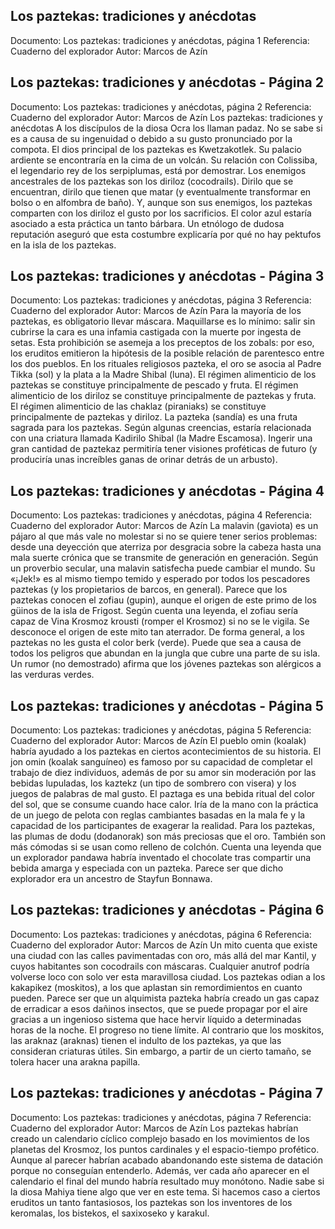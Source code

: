 ## Los paztekas: tradiciones y anécdotas
Documento: Los paztekas: tradiciones y anécdotas, página 1
Referencia: Cuaderno del explorador
Autor: Marcos de Azín


## Los paztekas: tradiciones y anécdotas - Página 2
Documento: Los paztekas: tradiciones y anécdotas, página 2
Referencia: Cuaderno del explorador
Autor: Marcos de Azín
Los paztekas: tradiciones y anécdotas
A los discípulos de la diosa Ocra los llaman padaz. No se sabe si es a causa de su ingenuidad o debido a su gusto pronunciado por la compota.
El dios principal de los paztekas es Kwetzakotlek. Su palacio ardiente se encontraría en la cima de un volcán. Su relación con Colissiba, el legendario rey de los serpiplumas, está por demostrar.
Los enemigos ancestrales de los paztekas son los diriloz (cocodrails). Dirilo que se encuentran, dirilo que tienen que matar (y eventualmente transformar en bolso o en alfombra de baño).
Y, aunque son sus enemigos, los paztekas comparten con los diriloz el gusto por los sacrificios. El color azul estaría asociado a esta práctica un tanto bárbara. Un etnólogo de dudosa reputación aseguró que esta costumbre explicaría por qué no hay pektufos en la isla de los paztekas.

## Los paztekas: tradiciones y anécdotas - Página 3
Documento: Los paztekas: tradiciones y anécdotas, página 3
Referencia: Cuaderno del explorador
Autor: Marcos de Azín
Para la mayoría de los paztekas, es obligatorio llevar máscara. Maquillarse es lo mínimo: salir sin cubrirse la cara es una infamia castigada con la muerte por ingesta de setas. Esta prohibición se asemeja a los preceptos de los zobals: por eso, los eruditos emitieron la hipótesis de la posible relación de parentesco entre los dos pueblos.
En los rituales religiosos pazteka, el oro se asocia al Padre Tikka (sol) y la plata a la Madre Shibal (luna).
El régimen alimenticio de los paztekas se constituye principalmente de pescado y fruta. El régimen alimenticio de los diriloz se constituye principalmente de paztekas y fruta. El régimen alimenticio de las chaklaz (piraniaks) se constituye principalmente de paztekas y diriloz.
La pazteka (sandía) es una fruta sagrada para los paztekas. Según algunas creencias, estaría relacionada con una criatura llamada Kadirilo Shibal (la Madre Escamosa). Ingerir una gran cantidad de paztekaz permitiría tener visiones proféticas de futuro (y produciría unas increíbles ganas de orinar detrás de un arbusto).

## Los paztekas: tradiciones y anécdotas - Página 4
Documento: Los paztekas: tradiciones y anécdotas, página 4
Referencia: Cuaderno del explorador
Autor: Marcos de Azín
La malavin (gaviota) es un pájaro al que más vale no molestar si no se quiere tener serios problemas: desde una deyección que aterriza por desgracia sobre la cabeza hasta una mala suerte crónica que se transmite de generación en generación. Según un proverbio secular, una malavin satisfecha puede cambiar el mundo. Su «¡Jek!» es al mismo tiempo temido y esperado por todos los pescadores paztekas (y los propietarios de barcos, en general).
Parece que los paztekas conocen el zofiau (gupin), aunque el origen de este primo de los güinos de la isla de Frigost. Según cuenta una leyenda, el zofiau sería capaz de Vina Krosmoz krousti (romper el Krosmoz) si no se le vigila. Se desconoce el origen de este mito tan aterrador.
De forma general, a los paztekas no les gusta el color berk (verde). Puede que sea a causa de todos los peligros que abundan en la jungla que cubre una parte de su isla. Un rumor (no demostrado) afirma que los jóvenes paztekas son alérgicos a las verduras verdes.

## Los paztekas: tradiciones y anécdotas - Página 5
Documento: Los paztekas: tradiciones y anécdotas, página 5
Referencia: Cuaderno del explorador
Autor: Marcos de Azín
El pueblo omin (koalak) habría ayudado a los paztekas en ciertos acontecimientos de su historia. El jon omin (koalak sanguíneo) es famoso por su capacidad de completar el trabajo de diez individuos, además de por su amor sin moderación por las bebidas lupuladas, los kaztekz (un tipo de sombrero con visera) y los juegos de palabras de mal gusto.
El paztaga es una bebida ritual del color del sol, que se consume cuando hace calor. Iría de la mano con la práctica de un juego de pelota con reglas cambiantes basadas en la mala fe y la capacidad de los participantes de exagerar la realidad.
Para los paztekas, las plumas de dodu (dodanorak) son más preciosas que el oro. También son más cómodas si se usan como relleno de colchón.
Cuenta una leyenda que un explorador pandawa habría inventado el chocolate tras compartir una bebida amarga y especiada con un pazteka. Parece ser que dicho explorador era un ancestro de Stayfun Bonnawa.

## Los paztekas: tradiciones y anécdotas - Página 6
Documento: Los paztekas: tradiciones y anécdotas, página 6
Referencia: Cuaderno del explorador
Autor: Marcos de Azín
Un mito cuenta que existe una ciudad con las calles pavimentadas con oro, más allá del mar Kantil, y cuyos habitantes son cocodrails con máscaras. Cualquier anutrof podría volverse loco con solo ver esta maravillosa ciudad.
Los paztekas odian a los kakapikez (moskitos), a los que aplastan sin remordimientos en cuanto pueden. Parece ser que un alquimista pazteka habría creado un gas capaz de erradicar a esos dañinos insectos, que se puede propagar por el aire gracias a un ingenioso sistema que hace hervir líquido a determinadas horas de la noche. El progreso no tiene límite.
Al contrario que los moskitos, las araknaz (araknas) tienen el indulto de los paztekas, ya que las consideran criaturas útiles. Sin embargo, a partir de un cierto tamaño, se tolera hacer una arakna papilla.

## Los paztekas: tradiciones y anécdotas - Página 7
Documento: Los paztekas: tradiciones y anécdotas, página 7
Referencia: Cuaderno del explorador
Autor: Marcos de Azín
Los paztekas habrían creado un calendario cíclico complejo basado en los movimientos de los planetas del Krosmoz, los puntos cardinales y el espacio-tiempo profético. Aunque al parecer habrían acabado abandonando este sistema de datación porque no conseguían entenderlo. Además, ver cada año aparecer en el calendario el final del mundo habría resultado muy monótono. Nadie sabe si la diosa Mahiya tiene algo que ver en este tema.
Si hacemos caso a ciertos eruditos un tanto fantasiosos, los paztekas son los inventores de los keromalas, los bistekos, el saxixoseko y karakul.
